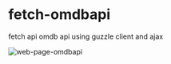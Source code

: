 # fetch-omdbapi

fetch api omdb api using guzzle client and ajax


![web-page-omdbapi](https://user-images.githubusercontent.com/107298659/199421409-227549bf-79fa-46e7-8d46-7cbfb89b84d7.png)
